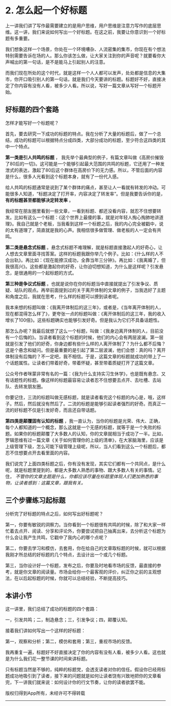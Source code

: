# 2. 怎么起一个好标题

上一讲我们讲了写作最需要建立的是用户思维，用户思维是注意力写作的底层思维。这一讲，我们来说如何写出一个好标题。在这之前，我要让你意识到一个好标题有多重要。

我们想象这样一个场景，你处在一个环境嘈杂、人流密集的集市，你现在有个想法特别需要告诉在场的人。那么你该怎么做，让大家关注到你的声音呢？就要看你大声喊出的第一句话，是不是能马上引起别人的注意。

而我们现在所处的这个时代，就是这样一个人人都可以发声，处处都是信息的大集市，你开口吸引别人的第一句话，就是我们今天要讲的标题。标题好不好，直接决定了你内容有没有人看，被多少人看。所以说，写好一篇文章从写好一个标题开始。    

## 好标题的四个套路

怎样才能写好一个标题呢？

首先，要去研究一下成功的标题的特点。我在分析了大量的标题后，做了一个总结，成功的标题可以根据特点分成四类，大部分成功的标题，至少符合这四类的其中一个特点。

 **第一类是引人共鸣的标题** ， 我先举个最典型的例子，有篇文章叫做《高房价摧毁了80后的一切》。这可能是一个能够引起最大范围的共鸣的标题，它还用了一种发泄式的表达，激起了80后这个群体在高房价下的无力感。所以，不管后面的内容是什么，很多人光看到这个标题本身，就有了一份代入感。

给人共鸣的标题通常是说到了某个群体的痛点，甚至让人一看就有转发的冲动。可能很多人知道，“标题决定了打开率，内容决定了转发率”。但是我要告诉你的是， **有的标题甚至都能够决定转发率** 。

我经常在朋友圈里看到一些文章，一看到标题、都还没看内容，就忍不住想要转发。比如有这么一个标题：《这个世界上最傻的事，就是对年轻人掏心掏肺地讲道理》。我自己就是个老板，当我看到这样一个标题之后，我的内心完全被戳中，说的太有道理了，简直就是我的心声。我相信很多做管理、做老板的人一定会有共鸣。

 **第二类是悬念式标题** 。悬念式标题不难理解，就是标题直接激起人的好奇心，让人想去文章里面寻找答案。这样的标题我跟你举几个例子。比如：《什么样的人不会出轨》。再比如：《现在能撩汉成功，全靠当年三分钟》。再比如：《我离婚了，但我很高兴》。这些都是激起你的好奇，让你迫切想知道，为什么是这样呢？引发悬念，是很通用的一个起标题的方式。

 **第三种是争议式标题** 。也就是说你在你的标题当中直接就提出了引发争议、质疑、站队的观点。再举前面提到过的关于离开体制的文章的例子，当我选好了主题和角度之后，我就在思考，什么样的标题可以撩到读者呢。

我本来想的标题叫做：《我离开体制后的这三年》，或者是，《当年离开体制的人，现在都混得怎么样了》，更夸张一点的标题叫做：《离开体制后的这三年，我的收入增长了100倍》。这些标题确实也能够引发好奇。但是我认为它们不具备话题性。

那怎么办呢？我最后就想了这么一个标题，叫做：《我身边离开体制的人，目前没有一个后悔的》。当读者看到这个标题的时候，他们的内心会有两层波澜。第一层就是引发了他们的好奇，你身边都有些什么样的人离开体制了？为什么都不后悔？这是个悬念和疑问。但是最重要的是引起了第二层波澜，他们会想：真的吗？离开体制没有后悔的？不一定吧，我不相信。于是，这篇文章的标题就成功的带上了一个话题属性。让读者们带着好奇，带着怀疑，甚至带着质疑打开了这篇文章。

公众号作者咪蒙非常有名的一篇：《我为什么支持实习生休学》，也是既有悬念、又有话题性的标题。像这样的标题最容易让读者忍不住想要去点开、去吐槽、去站队、去转发朋友圈。

你要记住，三流的标题叫做无感标题，就是读者看完这个标题的内心是，哦，这样子。然后，然后就没有然后了。二流的标题是能够引起读者强烈的好奇。而真正一流的好标题不仅是引发好奇，而且还自带话题。

 **第四类是颠覆固有认知的标题** ，我一直认为，当你的标题是光荣、伟大、正确，每个人都知道的一个概念，那么这就是一个无感的标题，就等于是一个失败的标题。如果你的标题颠覆了大多数人的认知，你的文章就相当于成功了一半。比如，罗辑思维有过一篇文章《关于如何管理你的上级的清单》，在大家脑海里，应该是上级管理下级，怎么可能下级管理上级呢，所以，当人们看到这么一个标题后，都忍不住想要点开去看里面的内容。

我们说完了上面四类标题之后，你有没有发现，其实它们都有一个共同点，是什么呢，就是标题里提到的，都是大多数人熟悉的事物、跟大多数人有关的事情。记住， *不管你的文章主题是什么，你都应该尽量在标题里体现人们更加熟悉的事物，让读者感到：这篇文章，跟我有关。*

## 三个步骤练习起标题

分析完了好标题的特点之后，如何写出好标题呢？

第一，你要有敏锐的洞察力。当你看到一个标题很有共鸣的时候，除了和大家一样忙着去点开、阅读、分享和评论外，你要尝试把自己抽离出来，去分析这个标题为什么会让我产生共鸣，它戳中了我内心的哪个点呢？

第二，你要去学习和模仿，去套用，你在给自己的文章取标题的时候，就可以根据我刚才所总结的好标题的几个特点，去设计出一个或几个标题。

第三，当你设计好一个标题，发布之后，你要及时地看市场的反馈，最直接的参考，就是你文章的阅读量。市场会给你一个最客观的评价，纠正你之前的主观想法，在以后起标题的时候，你就可以总结经验，不断提高技巧。

## 本讲小节

这一讲里，我们总结了成功的标题的四个套路：

一，引发共鸣；二，制造悬念；三，引发争议；四，颠覆认知。

接着我们讲如何写出一个这样的好标题：

第一，观察和分析；第二，模仿和套用；第三，重视市场的反馈。

我再重复一遍，标题好不好直接决定了你的内容有没有人看，被多少人看。这也就是为什么我们花一整节课的时间来讲标题。

只有标题当然是不够的，纯粹的标题党，会透支读者对你的信任。假设你已经用标题成功地吸引到了读者，接下来的问题就是如何让读者饶有兴致地把你的文章看完，下一讲我们就来说：如何设计你的行文节奏，让你的读者欲罢不能。

版权归得到App所有，未经许可不得转载

---
